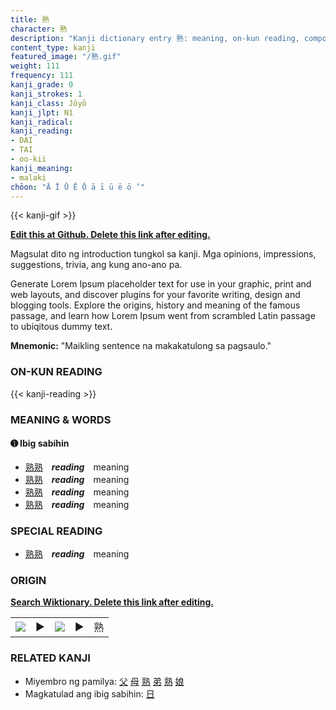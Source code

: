 ```yaml
---
title: 熟
character: 熟
description: "Kanji dictionary entry 熟: meaning, on-kun reading, compounds, origin, related kanji"
content_type: kanji
featured_image: "/熟.gif"
weight: 111
frequency: 111
kanji_grade: 0
kanji_strokes: 1
kanji_class: Jōyō
kanji_jlpt: N1
kanji_radical: 
kanji_reading: 
- DAI
- TAI
- oo-kii
kanji_meaning:
- malaki
chōon: "Ā Ī Ū Ē Ō ā ī ū ē ō ’"
---
```

[//]: # (Don't edit the line below. Kanji animated GIF code is automatically generated.)
{{< kanji-gif >}}

[//]: # (Edit below this line.)

**[Edit this at Github. Delete this link after editing.](https://github.com/tim0g/tim/tree/main/content/kanji/熟/index.md)**

Magsulat dito ng introduction tungkol sa kanji. Mga opinions, impressions, suggestions, trivia, ang kung ano-ano pa.

Generate Lorem Ipsum placeholder text for use in your graphic, print and web layouts, and discover plugins for your favorite writing, design and blogging tools. Explore the origins, history and meaning of the famous passage, and learn how Lorem Ipsum went from scrambled Latin passage to ubiqitous dummy text.
 
**Mnemonic:** "Maikling sentence na makakatulong sa pagsaulo."

### ON-KUN READING

[//]: # (Don't edit the line below. ON-KUN READING code is automatically generated.)
{{< kanji-reading >}}

### MEANING & WORDS

#### ➊ **Ibig sabihin**
  - [熟](../熟)[熟](../熟)　***reading***　meaning
  - [熟](../熟)[熟](../熟)　***reading***　meaning
  - [熟](../熟)[熟](../熟)　***reading***　meaning
  - [熟](../熟)[熟](../熟)　***reading***　meaning

### SPECIAL READING
  - [熟](../熟)[熟](../熟)　***reading***　meaning

### ORIGIN

**[Search Wiktionary. Delete this link after editing.](https://wiktionary.org/wiki/熟)**
<table class="kanji-table"><tr><td>
<img src="60px-熟-bronze.svg.png">
</td><td>▶</td><td>
<img src="60px-熟-oracle.svg.png">
</td><td>▶</td>
<td class="kanji-origin">熟</td>
</tr></table>

### RELATED KANJI
- Miyembro ng pamilya: [父](../父) [母](../母) [熟](../熟) [弟](../弟) [熟](../熟) [娘](../娘)
- Magkatulad ang ibig sabihin: [日](../日)
